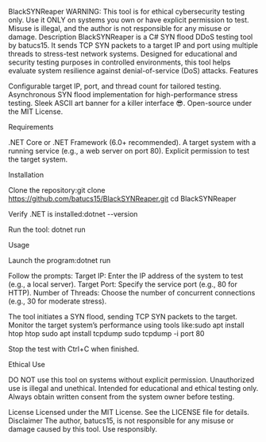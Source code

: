 BlackSYNReaper
WARNING: This tool is for ethical cybersecurity testing only. Use it ONLY on systems you own or have explicit permission to test. Misuse is illegal, and the author is not responsible for any misuse or damage.
Description
BlackSYNReaper is a C# SYN flood DDoS testing tool by batucs15. It sends TCP SYN packets to a target IP and port using multiple threads to stress-test network systems. Designed for educational and security testing purposes in controlled environments, this tool helps evaluate system resilience against denial-of-service (DoS) attacks.
Features

Configurable target IP, port, and thread count for tailored testing.
Asynchronous SYN flood implementation for high-performance stress testing.
Sleek ASCII art banner for a killer interface 😎.
Open-source under the MIT License.

Requirements

.NET Core or .NET Framework (6.0+ recommended).
A target system with a running service (e.g., a web server on port 80).
Explicit permission to test the target system.

Installation

Clone the repository:git clone https://github.com/batucs15/BlackSYNReaper.git
cd BlackSYNReaper


Verify .NET is installed:dotnet --version


Run the tool:
dotnet run



Usage

Launch the program:dotnet run


Follow the prompts:
Target IP: Enter the IP address of the system to test (e.g., a local server).
Target Port: Specify the service port (e.g., 80 for HTTP).
Number of Threads: Choose the number of concurrent connections (e.g., 30 for moderate stress).


The tool initiates a SYN flood, sending TCP SYN packets to the target.
Monitor the target system’s performance using tools like:sudo apt install htop
htop
sudo apt install tcpdump
sudo tcpdump -i <interface> port 80


Stop the test with Ctrl+C when finished.

Ethical Use

DO NOT use this tool on systems without explicit permission. Unauthorized use is illegal and unethical.
Intended for educational and ethical testing only.
Always obtain written consent from the system owner before testing.

License
Licensed under the MIT License. See the LICENSE file for details.
Disclaimer
The author, batucs15, is not responsible for any misuse or damage caused by this tool. Use responsibly.
